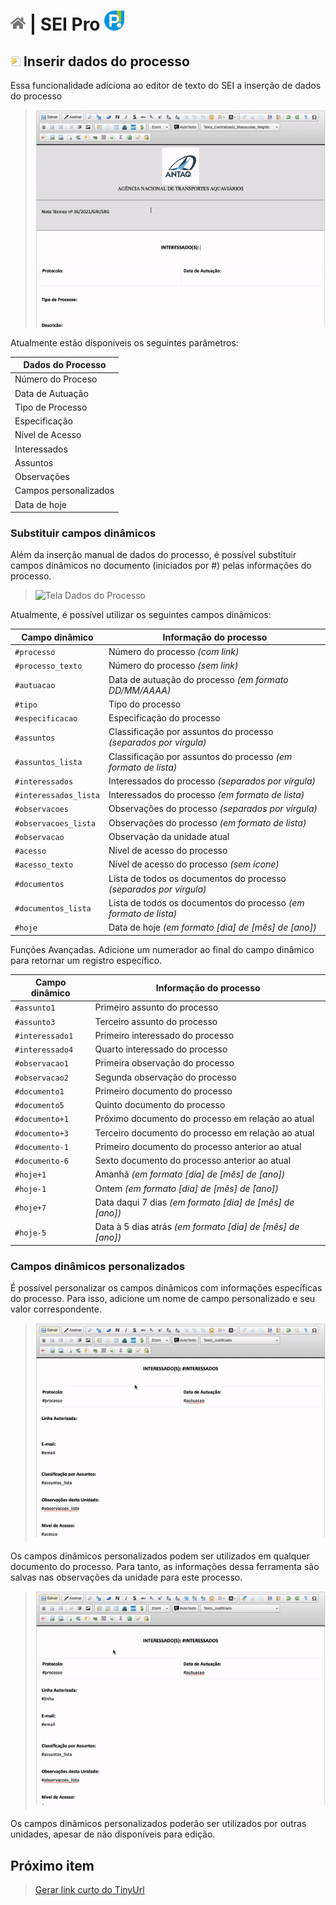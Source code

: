 # [![Home](../img/home.png)](../) |  SEI Pro ![Icone](../img/icon-32.png)

## ![SEI Pro Dados do Processo](../img/icon-dadosprocesso.png) Inserir dados do processo

Essa funcionalidade adiciona ao editor de texto do SEI a inserção de dados do processo

> ![Tela Dados do Processo](../img/tela-dadosprocesso-1.gif) 

Atualmente estão disponíveis os seguintes parâmetros: 

|  Dados do Processo  |
| ------------------- | 
|  Número do Proceso |
|  Data de Autuação |
|  Tipo de Processo |
|  Especificação |
|  Nível de Acesso |
|  Interessados |
|  Assuntos |
|  Observações |
| Campos personalizados |
|  Data de hoje |

### Substituir campos dinâmicos

Além da inserção manual de dados do processo, é possível substituir campos dinâmicos no documento (iniciados por #) pelas informações do processo.

> ![Tela Dados do Processo](../img/tela-dadosprocesso1.gif) 

Atualmente, é possível utilizar os seguintes campos dinâmicos:

|  Campo dinâmico  | Informação do processo |
| ------------------- | ------------------- | 
| `#processo`  |  Número do processo _(com link)_ |
| `#processo_texto`  |  Número do processo _(sem link)_ |
| `#autuacao`  |  Data de autuação do processo _(em formato DD/MM/AAAA)_ |
| `#tipo`  |  Tipo do processo |
| `#especificacao`  |  Especificação do processo |
| `#assuntos`  |  Classificação por assuntos do processo _(separados por vírgula)_ |
| `#assuntos_lista`  |  Classificação por assuntos do processo _(em formato de lista)_ |
| `#interessados`  |  Interessados do processo _(separados por vírgula)_ |
| `#interessados_lista`  |  Interessados do processo _(em formato de lista)_ |
| `#observacoes`  |  Observações do processo _(separados por vírgula)_ |
| `#observacoes_lista`  |  Observações do processo _(em formato de lista)_ |
| `#observacao`  |  Observação da unidade atual |
| `#acesso`  |  Nível de acesso do processo |
| `#acesso_texto`  |  Nível de acesso do processo _(sem ícone)_ |
| `#documentos`  |  Lista de todos os documentos do processo _(separados por vírgula)_ |
| `#documentos_lista`  |  Lista de todos os documentos do processo _(em formato de lista)_ |
| `#hoje`  |  Data de hoje _(em formato [dia] de [mês] de [ano])_ |

Funções Avançadas. Adicione um numerador ao final do campo dinâmico para retornar um registro específico.

|  Campo dinâmico  | Informação do processo |
| ------------------- | ------------------- | 
| `#assunto1`  |  Primeiro assunto do processo |
| `#assunto3`  |  Terceiro assunto do processo |
| `#interessado1`  |  Primeiro interessado do processo |
| `#interessado4`  |  Quarto interessado do processo |
| `#observacao1`  |  Primeira observação do processo |
| `#observacao2`  |  Segunda observação do processo |
| `#documento1`  |  Primeiro documento do processo |
| `#documento5`  |  Quinto documento do processo |
| `#documento+1`  |  Próximo documento do processo em relação ao atual |
| `#documento+3`  |  Terceiro documento do processo em relação ao atual |
| `#documento-1`  |  Primeiro documento do processo anterior ao atual |
| `#documento-6`  |  Sexto documento do processo anterior ao atual |
| `#hoje+1`  |  Amanhã _(em formato [dia] de [mês] de [ano])_ |
| `#hoje-1`  |  Ontem _(em formato [dia] de [mês] de [ano])_ |
| `#hoje+7`  |  Data daqui 7 dias _(em formato [dia] de [mês] de [ano])_ |
| `#hoje-5`  |  Data à 5 dias atrás _(em formato [dia] de [mês] de [ano])_ |


### Campos dinâmicos personalizados

É possível personalizar os campos dinâmicos com informações específicas do processo.
Para isso, adicione um nome de campo personalizado e seu valor correspondente.

> ![Tela Dados do Processo](../img/tela-dadosprocesso2.gif) 

Os campos dinâmicos personalizados podem ser utilizados em qualquer documento do processo. Para tanto, as informações dessa ferramenta são salvas nas observações da unidade para este processo.

> ![Tela Dados do Processo](../img/tela-dadosprocesso3.gif) 

Os campos dinâmicos personalizados poderão ser utilizados por outras unidades, apesar de não disponíveis para edição.

## Próximo item

> [Gerar link curto do TinyUrl](./LINKCURTO.md)
